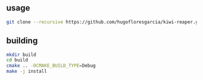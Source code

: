 ## usage

```bash
git clone --recursive https://github.com/hugofloresgarcia/kiwi-reaper.git
```

## building

```bash
mkdir build
cd build
cmake .. -DCMAKE_BUILD_TYPE=Debug
make -j install
```